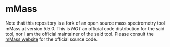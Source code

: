 mMass
=====

Note that this repository is a fork of an open source mass spectrometry tool mMass at version 5.5.0.
This is *NOT* an official code distribution for the said tool, nor I am the official maintainer of the said tool.
Please consult the [mMass website](http://www.mmass.org/) for the official source code.


